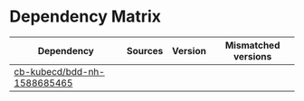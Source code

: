 # Dependency Matrix

Dependency | Sources | Version | Mismatched versions
---------- | ------- | ------- | -------------------
[cb-kubecd/bdd-nh-1588685465](https://github.com/cb-kubecd/bdd-nh-1588685465.git) |  | []() | 
